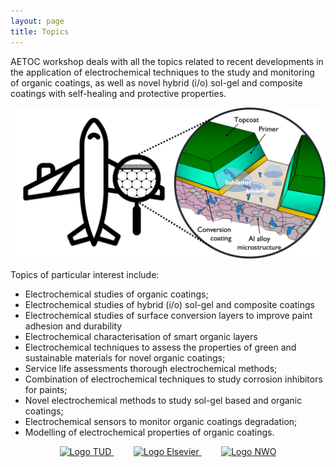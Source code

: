 ```yaml
---
layout: page
title: Topics
---
```


AETOC workshop deals with all the topics related to recent developments in the application of electrochemical techniques to the study and monitoring of organic coatings, as well as novel hybrid (i/o) sol-gel and composite coatings with self-healing and protective properties.

![Active protective coatings system on an aeroplane](./assets/img/coatingPlane.jpg)


Topics of particular interest include:

* Electrochemical studies of organic coatings;
* Electrochemical studies of hybrid (i/o) sol-gel and composite coatings
* Electrochemical studies of surface conversion layers to improve paint adhesion and durability
*  Electrochemical characterisation of smart organic layers
*  Electrochemical techniques to assess the properties of green and sustainable materials for novel organic coatings;
*  Service life assessments thorough electrochemical methods;
*  Combination of electrochemical techniques to study corrosion inhibitors for paints;
*  Novel electrochemical methods to study sol-gel based and organic coatings;
*  Electrochemical sensors to monitor organic coatings degradation;
*  Modelling of electrochemical properties of organic coatings.


<p align="center">
  <a href="https://www.tudelft.nl/" target="_blank">
    <img alt="Logo TUD" src="https://www.aetoc24.com/assets/img/tud_logo.jpg" height="100px">
  </a>
  &nbsp; &nbsp; &nbsp; &nbsp;
  <a href="https://www.elsevier.com/" target="_blank">
    <img alt="Logo Elsevier" src="https://www.aetoc24.com/assets/img/Elsevier_logo.png" height="100px">
  </a>
  &nbsp; &nbsp; &nbsp; &nbsp;
  <a href="https://www.nwo.nl/en" target="_blank">
    <img alt="Logo NWO" src="https://www.aetoc24.com/assets/img/NWO_logo.jpg" height="100px">
  </a>
</p>
